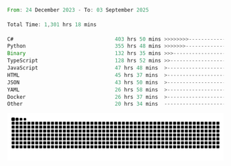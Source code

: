 <!--START_SECTION:waka-->

```rust
From: 24 December 2023 - To: 03 September 2025

Total Time: 1,301 hrs 18 mins

C#                                 403 hrs 50 mins >>>>>>>>-----------------   30.55 %
Python                             355 hrs 48 mins >>>>>>>------------------   26.92 %
Binary                             132 hrs 35 mins >>>----------------------   10.03 %
TypeScript                         128 hrs 52 mins >>-----------------------   09.75 %
JavaScript                         47 hrs 48 mins  >------------------------   03.62 %
HTML                               45 hrs 37 mins  >------------------------   03.45 %
JSON                               43 hrs 50 mins  >------------------------   03.32 %
YAML                               26 hrs 58 mins  >------------------------   02.04 %
Docker                             26 hrs 37 mins  >------------------------   02.01 %
Other                              20 hrs 34 mins  -------------------------   01.56 %
```

<!--END_SECTION:waka-->


<picture>
  <source media="(prefers-color-scheme: dark)" srcset="https://raw.githubusercontent.com/jeerawut97/jeerawut97/output/github-contribution-grid-snake.svg">
  <img alt="github contribution grid snake animation" src="https://raw.githubusercontent.com/jeerawut97/jeerawut97/output/github-contribution-grid-snake.svg">
</picture>
